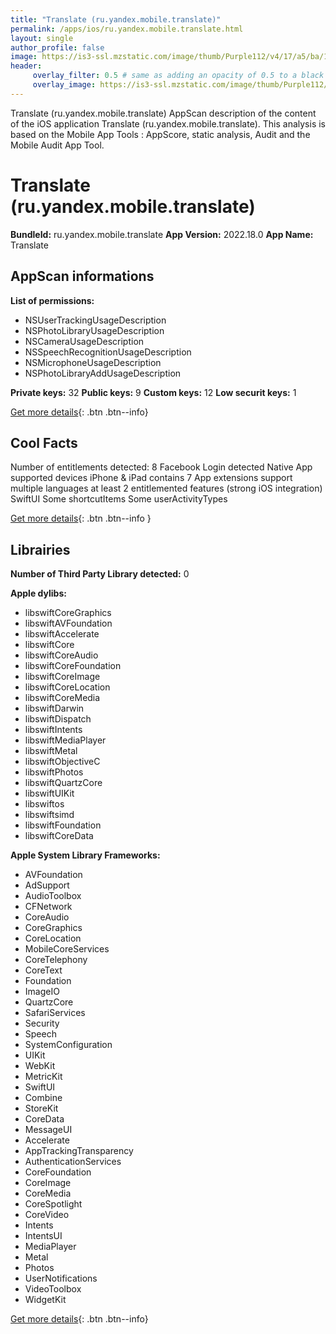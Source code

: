 ```yaml
---
title: "Translate (ru.yandex.mobile.translate)"
permalink: /apps/ios/ru.yandex.mobile.translate.html
layout: single
author_profile: false
image: https://is3-ssl.mzstatic.com/image/thumb/Purple112/v4/17/a5/ba/17a5bab2-a8e1-b471-c86f-2f029a2ff544/AppIcon-0-0-1x_U007emarketing-0-0-0-7-0-0-sRGB-0-0-0-GLES2_U002c0-512MB-85-220-0-0.png/512x512bb.jpg
header: 
     overlay_filter: 0.5 # same as adding an opacity of 0.5 to a black background
     overlay_image: https://is3-ssl.mzstatic.com/image/thumb/Purple112/v4/17/a5/ba/17a5bab2-a8e1-b471-c86f-2f029a2ff544/AppIcon-0-0-1x_U007emarketing-0-0-0-7-0-0-sRGB-0-0-0-GLES2_U002c0-512MB-85-220-0-0.png/512x512bb.jpg
---
```

Translate (ru.yandex.mobile.translate) AppScan description of the content of the iOS application Translate (ru.yandex.mobile.translate). This analysis is based on the Mobile App Tools : AppScore, static analysis, Audit and the Mobile Audit App Tool.

# Translate (ru.yandex.mobile.translate)

**BundleId:** ru.yandex.mobile.translate
**App Version:** 2022.18.0
**App Name:** Translate


## AppScan informations 

**List of permissions:** 
- NSUserTrackingUsageDescription
- NSPhotoLibraryUsageDescription
- NSCameraUsageDescription
- NSSpeechRecognitionUsageDescription
- NSMicrophoneUsageDescription
- NSPhotoLibraryAddUsageDescription
  
  
**Private keys:** 32
**Public keys:** 9
**Custom keys:** 12
**Low securit keys:** 1
  
[Get more details](/pricing.html){: .btn .btn--info}

## Cool Facts

Number of entitlements detected: 8
Facebook Login detected
Native App
supported devices iPhone & iPad
contains 7 App extensions
support multiple languages
at least 2 entitlemented features (strong iOS integration)
SwiftUI
Some shortcutItems 
Some userActivityTypes
  
[Get more details](/pricing.html){: .btn .btn--info }

## Librairies 
**Number of Third Party Library detected:** 0


**Apple dylibs:**
- libswiftCoreGraphics
- libswiftAVFoundation
- libswiftAccelerate
- libswiftCore
- libswiftCoreAudio
- libswiftCoreFoundation
- libswiftCoreImage
- libswiftCoreLocation
- libswiftCoreMedia
- libswiftDarwin
- libswiftDispatch
- libswiftIntents
- libswiftMediaPlayer
- libswiftMetal
- libswiftObjectiveC
- libswiftPhotos
- libswiftQuartzCore
- libswiftUIKit
- libswiftos
- libswiftsimd
- libswiftFoundation
- libswiftCoreData


**Apple System Library Frameworks:**
- AVFoundation
- AdSupport
- AudioToolbox
- CFNetwork
- CoreAudio
- CoreGraphics
- CoreLocation
- MobileCoreServices
- CoreTelephony
- CoreText
- Foundation
- ImageIO
- QuartzCore
- SafariServices
- Security
- Speech
- SystemConfiguration
- UIKit
- WebKit
- MetricKit
- SwiftUI
- Combine
- StoreKit
- CoreData
- MessageUI
- Accelerate
- AppTrackingTransparency
- AuthenticationServices
- CoreFoundation
- CoreImage
- CoreMedia
- CoreSpotlight
- CoreVideo
- Intents
- IntentsUI
- MediaPlayer
- Metal
- Photos
- UserNotifications
- VideoToolbox
- WidgetKit


  
[Get more details](/pricing.html){: .btn .btn--info}

